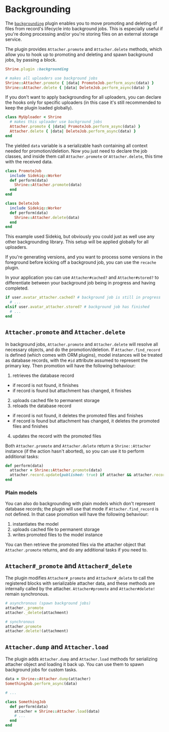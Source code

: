 # Backgrounding

The [`backgrounding`][backgrounding] plugin enables you to move promoting and
deleting of files from record's lifecycle into background jobs. This is
especially useful if you're doing processing and/or you're storing files on an
external storage service.

The plugin provides `Attacher.promote` and `Attacher.delete` methods, which
allow you to hook up to promoting and deleting and spawn background jobs, by
passing a block.

```rb
Shrine.plugin :backgrounding

# makes all uploaders use background jobs
Shrine::Attacher.promote { |data| PromoteJob.perform_async(data) }
Shrine::Attacher.delete { |data| DeleteJob.perform_async(data) }
```

If you don't want to apply backgrounding for all uploaders, you can declare the
hooks only for specific uploaders (in this case it's still recommended to keep
the plugin loaded globally).

```rb
class MyUploader < Shrine
  # makes this uploader use background jobs
  Attacher.promote { |data| PromoteJob.perform_async(data) }
  Attacher.delete { |data| DeleteJob.perform_async(data) }
end
```

The yielded `data` variable is a serializable hash containing all context
needed for promotion/deletion. Now you just need to declare the job classes,
and inside them call `Attacher.promote` or `Attacher.delete`, this time with
the received data.

```rb
class PromoteJob
  include Sidekiq::Worker
  def perform(data)
    Shrine::Attacher.promote(data)
  end
end

class DeleteJob
  include Sidekiq::Worker
  def perform(data)
    Shrine::Attacher.delete(data)
  end
end
```

This example used Sidekiq, but obviously you could just as well use any other
backgrounding library. This setup will be applied globally for all uploaders.

If you're generating versions, and you want to process some versions in the
foreground before kicking off a background job, you can use the `recache`
plugin.

In your application you can use `Attacher#cached?` and `Attacher#stored?`
to differentiate between your background job being in progress and
having completed.

```rb
if user.avatar_attacher.cached? # background job is still in progress
  # ...
elsif user.avatar_attacher.stored? # background job has finished
  # ...
end
```

## `Attacher.promote` and `Attacher.delete`

In background jobs, `Attacher.promote` and `Attacher.delete` will resolve all
necessary objects, and do the promotion/deletion. If `Attacher.find_record` is
defined (which comes with ORM plugins), model instances will be treated as
database records, with the `#id` attribute assumed to represent the primary
key. Then promotion will have the following behaviour:

1. retrieves the database record
  * if record is not found, it finishes
  * if record is found but attachment has changed, it finishes
2. uploads cached file to permanent storage
3. reloads the database record
  * if record is not found, it deletes the promoted files and finishes
  * if record is found but attachment has changed, it deletes the promoted files and finishes
4. updates the record with the promoted files

Both `Attacher.promote` and `Attacher.delete` return a `Shrine::Attacher`
instance (if the action hasn't aborted), so you can use it to perform
additional tasks:

```rb
def perform(data)
  attacher = Shrine::Attacher.promote(data)
  attacher.record.update(published: true) if attacher && attacher.record.is_a?(Post)
end
```

### Plain models

You can also do backgrounding with plain models which don't represent database
records; the plugin will use that mode if `Attacher.find_record` is not
defined. In that case promotion will have the following behaviour:

1. instantiates the model
2. uploads cached file to permanent storage
3. writes promoted files to the model instance

You can then retrieve the promoted files via the attacher object that
`Attacher.promote` returns, and do any additional tasks if you need to.

## `Attacher#_promote` and `Attacher#_delete`

The plugin modifies `Attacher#_promote` and `Attacher#_delete` to call the
registered blocks with serializable attacher data, and these methods are
internally called by the attacher. `Attacher#promote` and `Attacher#delete!`
remain synchronous.

```rb
# asynchronous (spawn background jobs)
attacher._promote
attacher._delete(attachment)

# synchronous
attacher.promote
attacher.delete!(attachment)
```

## `Attacher.dump` and `Attacher.load`

The plugin adds `Attacher.dump` and `Attacher.load` methods for serializing
attacher object and loading it back up. You can use them to spawn background
jobs for custom tasks.

```rb
data = Shrine::Attacher.dump(attacher)
SomethingJob.perform_async(data)

# ...

class SomethingJob
  def perform(data)
    attacher = Shrine::Attacher.load(data)
    # ...
  end
end
```

[backgrounding]: /lib/shrine/plugins/backgrounding.rb
